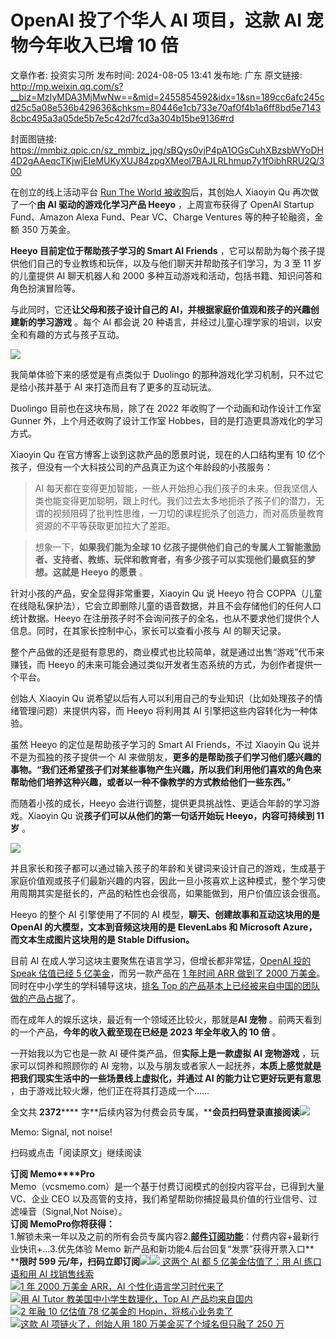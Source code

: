 # OpenAI 投了个华人 AI 项目，这款 AI 宠物今年收入已增 10 倍

文章作者: 投资实习所
发布时间: 2024-08-05 13:41
发布地: 广东
原文链接: http://mp.weixin.qq.com/s?__biz=MzIyMDA3MjMwNw==&mid=2455854592&idx=1&sn=189cc6afc245cd25c5a08e536b429636&chksm=80446e1cb733e70af0f4b1a6ff8bd5e71438cbc495a3a05de5b7e5c42d7fcd3a304b15be9136#rd

封面图链接: https://mmbiz.qpic.cn/sz_mmbiz_jpg/sBQys0vjP4pA1OGsCuhXBzsbWYoDH4D2gAAeqcTKjwjEIeMUKyXUJ84zpgXMeol7BAJLRLhmup7y1f0ibhRRU2Q/300

在创立的线上活动平台 [Run The World
被收购](http://mp.weixin.qq.com/s?__biz=MzIyMDA3MjMwNw==&mid=2455851627&idx=1&sn=3d5371177cef3ea6c172b5ca75662a1b&chksm=80446277b733eb6124b7059396e1bf1a1939a92d2918ffd56164bcde29d512c966865a120d0e&scene=21#wechat_redirect)后，其创始人
Xiaoyin Qu 再次做了一个**由 AI 驱动的游戏化学习产品 Heeyo** ，上周宣布获得了 OpenAI Startup Fund、Amazon
Alexa Fund、Pear VC、Charge Ventures 等的种子轮融资，金额 350 万美金。

**Heeyo 目前定位于帮助孩子学习的 Smart AI Friends**
，它可以帮助为每个孩子提供他们自己的专业教练和玩伴，以及与他们聊天并帮助孩子们学习，为 3 至 11 岁的儿童提供 AI 聊天机器人和 2000
多种互动游戏和活动，包括书籍、知识问答和角色扮演冒险等。

与此同时，它还**让父母和孩子设计自己的 AI，并根据家庭价值观和孩子的兴趣创建新的学习游戏** 。每个 AI 都会说 20
种语言，并经过儿童心理学家的培训，以安全和有趣的方式与孩子互动。

![](https://mmbiz.qpic.cn/sz_mmbiz_png/sBQys0vjP4pA1OGsCuhXBzsbWYoDH4D2c11g6sgDMjXiaqqt9qBonkuZuFSX60LpWmJicDGeECvKwr71GLTRIRzA/640?wx_fmt=png&from=appmsg)

我简单体验下来的感觉是有点类似于 Duolingo 的那种游戏化学习机制，只不过它是给小孩并基于 AI 来打造而且有了更多的互动玩法。

Duolingo 目前也在这块布局，除了在 2022 年收购了一个动画和动作设计工作室 Gunner 外，上个月还收购了设计工作室
Hobbes，目的是打造更具游戏化的学习方式。

Xiaoyin Qu 在官方博客上谈到这款产品的愿景时说，现在的人口结构里有 10 亿个孩子，但没有一个大科技公司的产品真正为这个年龄段的小孩服务：

> AI
> 每天都在变得更加智能，一些人开始担心我们孩子的未来。但我坚信人类也能变得更加聪明，跟上时代。我们过去太多地扼杀了孩子们的潜力，无谓的视频阻碍了批判性思维，一刀切的课程扼杀了创造力，而对高质量教育资源的不平等获取更加拉大了差距。

> 想象一下，**如果我们能为全球 10 亿孩子提供他们自己的专属人工智能激励者、支持者、教练、玩伴和教育者，有多少孩子可以实现他们最疯狂的梦想。这就是
> Heeyo 的愿景** 。

针对小孩的产品，安全显得非常重要，Xiaoyin Qu 说 Heeyo 符合
COPPA（儿童在线隐私保护法），它会立即删除儿童的语音数据，并且不会存储他们的任何人口统计数据。Heeyo
在注册孩子时不会询问孩子的全名，也从不要求他们提供个人信息。同时，在其家长控制中心，家长可以查看小孩与 AI 的聊天记录。

整个产品做的还是挺有意思的，商业模式也比较简单，就是通过出售“游戏”代币来赚钱，而 Heeyo
的未来可能会通过类似开发者生态系统的方式，为创作者提供一个平台。

创始人 Xiaoyin Qu 说希望以后有人可以利用自己的专业知识（比如处理孩子的情绪管理问题）来提供内容，而 Heeyo 将利用其 AI
引擎把这些内容转化为一种体验。

虽然 Heeyo 的定位是帮助孩子学习的 Smart AI Friends，不过 Xiaoyin Qu 说并不是为孤独的孩子提供一个 AI
来做朋友，**更多的是帮助孩子们学习他们感兴趣的事物。“我们还希望孩子们对某些事物产生兴趣，所以我们利用他们喜欢的角色来帮助他们培养这种兴趣，或者以一种不像教学的方式教给他们一些东西。”**

而随着小孩的成长，Heeyo 会进行调整，提供更具挑战性、更适合年龄的学习游戏。Xiaoyin Qu 说**孩子们可以从他们的第一句话开始玩
Heeyo，内容可持续到 11 岁** 。

![](https://mmbiz.qpic.cn/sz_mmbiz_png/sBQys0vjP4pA1OGsCuhXBzsbWYoDH4D2bSCO0Z7ESLwd5WaGv0CDdUeM3Embia2t1ouOXAy5krm8Q3icMHmic3gZg/640?wx_fmt=png&from=appmsg)

并且家长和孩子都可以通过输入孩子的年龄和关键词来设计自己的游戏，生成基于家庭价值观或孩子们最新兴趣的内容，因此一旦小孩喜欢上这种模式，整个学习使用周期其实是挺长的，产品的粘性也会很高，如果能做到，用户价值应该会很高。

Heeyo 的整个 AI 引擎使用了不同的 AI 模型，**聊天、创建故事和互动这块用的是 OpenAI 的大模型，文本到音频这块用的是
ElevenLabs 和 Microsoft Azure，而文本生成图片这块用的是 Stable Diffusion。**

目前 AI 在成人学习这块主要聚焦在语言学习，但增长都非常猛，[OpenAI 投的 Speak 估值已经 5
亿美金](http://mp.weixin.qq.com/s?__biz=MzIyMDA3MjMwNw==&mid=2455854277&idx=1&sn=6c435db5ab34e1619757a6cf8aedb6c8&chksm=80446cd9b733e5cfbd6a5ddbe0c350c07b1f94aa7b5f31a526d30248cac3700e95dd5984866a&scene=21#wechat_redirect)，而另一款产品在
[1 年时间 ARR 做到了 2000
万美金](http://mp.weixin.qq.com/s?__biz=MzIyMDA3MjMwNw==&mid=2455853959&idx=1&sn=917aac499a94ce1b786824c1c04c27be&chksm=80446b9bb733e28dc0c2030773850f0718d7fa1a2602df8b83de7d97b12311b015d10445a4a8&scene=21#wechat_redirect)。同时在中小学生的学科辅导这块，[排名
Top
的产品基本上已经被来自中国的团队做的产品占据](http://mp.weixin.qq.com/s?__biz=MzIyMDA3MjMwNw==&mid=2455853981&idx=1&sn=55335be9b0c1dbe9957f9c4972e93b8c&chksm=80446b81b733e297e27bc2419a7a6b73a8c50d2680c386d80ba6a27591239ad230c87d747e45&scene=21#wechat_redirect)了。

而在成年人的娱乐这块，最近有一个领域还比较火，那就是**AI 宠物** 。前两天看到的一个产品，**今年的收入截至现在已经是 2023 年全年收入的 10
倍** 。

一开始我以为它也是一款 AI 硬件类产品，但**实际上是一款虚拟 AI 宠物游戏** ，玩家可以饲养和照顾你的 AI
宠物，以及与朋友或者家人一起抚养，**本质上感觉就是把我们现实生活中的一些场景线上虚拟化，并通过 AI 的能力让它更好玩更有意思**
，由于游戏比较火爆，他们正在将其打造成一个……

全文共 **2372******
字**后续内容为付费会员专属，****会员扫码登录直接阅读**![](https://mmbiz.qpic.cn/sz_mmbiz_png/sBQys0vjP4pA1OGsCuhXBzsbWYoDH4D2Eo5jziaEH6clVR8bkicsSI2YtEzHtJ7a3kacof3aMnRugN0mlmRrnGsQ/640?wx_fmt=png&from=appmsg)  

Memo: Signal, not noise!

扫码或点击「阅读原文」继续阅读

**订阅 Memo****Pro**  
Memo（vcsmemo.com）是一个基于付费订阅模式的创投内容平台，已得到大量 VC、企业 CEO
以及高管的支持，我们希望帮助你捕捉最具价值的行业信号、过滤噪音（Signal,Not Noise）。  
**订阅 Memo****Pro****你将获得：**  
1.解锁未来一年以及之前的所有会员专属内容2.[**邮件订阅功能**](http://mp.weixin.qq.com/s?__biz=MzIyMDA3MjMwNw==&mid=2455853781&idx=1&sn=b6f8e3ddc87e9531f3f8c3e9cd98bd9f&chksm=80446ac9b733e3df93b89c17e905182bda7f4d132f3ac468961dfd70badeb92b9fcdf9f7083b&scene=21#wechat_redirect)：付费内容+最新行业快讯+...3.优先体验
Memo 新产品和新功能4.后台回复“发票”获得开票入口**  
****限时 599
元/年，扫码立即订阅**![](https://mmbiz.qpic.cn/mmbiz_png/mrJibAziaMQhQGoNHniac6wGOyRe172dlS0HCYicyjiaCTtly2pULIz6YPNsXeRjoQFSuDYezsia4ibhbAc1X3GKtVRyw/640?wx_fmt=png&wxfrom=5&wx_lazy=1&wx_co=1)[![](https://mmbiz.qpic.cn/sz_mmbiz_jpg/sBQys0vjP4qqsGWyiaopa7TrnbAlOI6P7cn71SSeQ0RZkaRqY5QnH4oaG9v2suB6q77KhG5NGgwnGnGndujfNeg/640?wx_fmt=jpeg)
这两个 AI 都 5 亿美金估值了：用 AI 练口语和用 AI
找销售线索](https://mp.weixin.qq.com/s?__biz=MzIyMDA3MjMwNw==&mid=2455854277&idx=1&sn=6c435db5ab34e1619757a6cf8aedb6c8&chksm=80446cd9b733e5cfbd6a5ddbe0c350c07b1f94aa7b5f31a526d30248cac3700e95dd5984866a&scene=21#wechat_redirect)  
[![](https://mmbiz.qpic.cn/sz_mmbiz_jpg/sBQys0vjP4onufCfroD39ric86Ikakic0TWiaUMtlXNFqOEfdzLxSueuDQH0E42W1T77NZuB8MTodKwicicVXvgFOeg/640?wx_fmt=jpeg)1
年 2000 万美金 ARR，AI
个性化语言学习时代来了](https://mp.weixin.qq.com/s?__biz=MzIyMDA3MjMwNw==&mid=2455853959&idx=1&sn=917aac499a94ce1b786824c1c04c27be&chksm=80446b9bb733e28dc0c2030773850f0718d7fa1a2602df8b83de7d97b12311b015d10445a4a8&scene=21#wechat_redirect)  
[![](https://mmbiz.qpic.cn/sz_mmbiz_jpg/sBQys0vjP4pEcpAXeBHicFibfMmMBKevGs5neruzsY16RxxKceYuEdVMTqcazzZJPrKxr9amRIKibo3fL8KK3fSwA/640?wx_fmt=jpeg)用
AI Tutor 教美国中小学生数理化，Top AI
产品均来自国内](https://mp.weixin.qq.com/s?__biz=MzIyMDA3MjMwNw==&mid=2455853981&idx=1&sn=55335be9b0c1dbe9957f9c4972e93b8c&chksm=80446b81b733e297e27bc2419a7a6b73a8c50d2680c386d80ba6a27591239ad230c87d747e45&scene=21#wechat_redirect)  
[![](https://mmbiz.qpic.cn/sz_mmbiz_jpg/sBQys0vjP4oKwfkAEsfNyZYMYzpmdKuP9lZJynIsV43Lm9IPQ0z1W54tyn3WU02F25kd7oQj2cnw0RtZCUB1xA/640?wx_fmt=jpeg)2
年融 10 亿估值 78 亿美金的
Hopin，将核心业务卖了](https://mp.weixin.qq.com/s?__biz=MzIyMDA3MjMwNw==&mid=2455851627&idx=1&sn=3d5371177cef3ea6c172b5ca75662a1b&chksm=80446277b733eb6124b7059396e1bf1a1939a92d2918ffd56164bcde29d512c966865a120d0e&scene=21#wechat_redirect)  
[![](https://mmbiz.qpic.cn/sz_mmbiz_jpg/sBQys0vjP4rlkCUKh89Be9bC9tDdoqibGNoS9I73J4bFE1IFth9MNkcIFaibWzYgp2Wtics4jr9U9Evjpia27vBUFA/640?wx_fmt=jpeg)这款
AI 项链火了，创始人用 180 万美金买了个域名但只融了 250
万](https://mp.weixin.qq.com/s?__biz=MzIyMDA3MjMwNw==&mid=2455854555&idx=1&sn=563896841cc8e6061bb398f23f19c80d&chksm=80446dc7b733e4d1e026534974feb88b110166e804a3800a89a7abf9e6effa5ffcb02b0d973e&scene=21#wechat_redirect)

  


